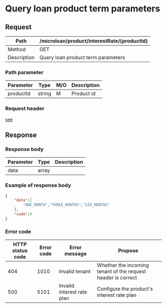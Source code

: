 # Query loan product term parameters

## Request

| Path        | /microloan/product/interestRate/{productId} |
| ----------- | ------------------------------------------- |
| Method      | GET                                         |
| Description | Query loan product term parameters          |

### Path parameter

| Parameter | Type   | M/O  | Description |
| --------- | ------ | ---- | ----------- |
| productId | string | M    | Product id  |

### Request header

[see](../../header.md)

## Response

### Response body

| Parameter | Type  | Description |
| --------- | ----- | ----------- |
| data      | array |             |

### Example of response body

```json
{
    "data":[
		"ONE_MONTH","THREE_MONTHS","SIX_MONTHS"
    ],
    "code":0
}
```

### Error code

| HTTP status code | Error code | Error message              | Propose                                                      |
| ---------------- | ---------- | -------------------------- | ------------------------------------------------------------ |
| 404              | 1010       | Invalid tenant             | Whether the incoming tenant of the request header is correct |
| 500              | 5101       | Invalid interest rate plan | Configure the product's interest rate plan                   |
